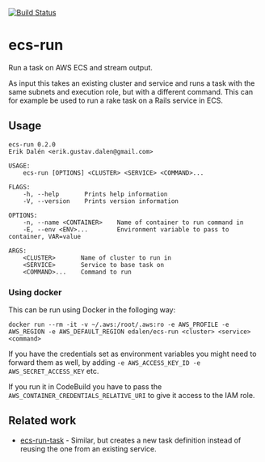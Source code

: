 [![Build Status](https://travis-ci.com/dalen/ecs-run.svg?branch=master)](https://travis-ci.com/dalen/ecs-run)

# ecs-run

Run a task on AWS ECS and stream output.

As input this takes an existing cluster and service and runs a task with the same subnets and execution role, but with a different command.
This can for example be used to run a rake task on a Rails service in ECS.

## Usage

```
ecs-run 0.2.0
Erik Dalén <erik.gustav.dalen@gmail.com>

USAGE:
    ecs-run [OPTIONS] <CLUSTER> <SERVICE> <COMMAND>...

FLAGS:
    -h, --help       Prints help information
    -V, --version    Prints version information

OPTIONS:
    -n, --name <CONTAINER>    Name of container to run command in
    -E, --env <ENV>...        Environment variable to pass to container, VAR=value

ARGS:
    <CLUSTER>       Name of cluster to run in
    <SERVICE>       Service to base task on
    <COMMAND>...    Command to run
```

### Using docker

This can be run using Docker in the folloging way:

```
docker run --rm -it -v ~/.aws:/root/.aws:ro -e AWS_PROFILE -e AWS_REGION -e AWS_DEFAULT_REGION edalen/ecs-run <cluster> <service> <command>
```

If you have the credentials set as environment variables you might need to forward them as well, by adding `-e AWS_ACCESS_KEY_ID -e AWS_SECRET_ACCESS_KEY` etc.

If you run it in CodeBuild you have to pass the `AWS_CONTAINER_CREDENTIALS_RELATIVE_URI` to give it access to the IAM role.

## Related work

- [ecs-run-task](https://github.com/buildkite/ecs-run-task) - Similar, but creates a new task definition instead of reusing the one from an existing service.
